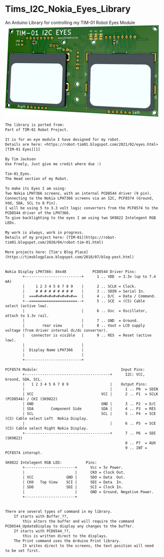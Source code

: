 # Tims_I2C_Nokia_Eyes_Library
An Arduino Library for controlling my TIM-01 Robot Eyes Module
<img src="https://github.com/Palingenesis/Tims_I2C_Nokia_Eyes_Library/blob/main/Images/TIM-01_Eyes_Front_Github.png" alt="Front">

[1]: https://robot-tim01.blogspot.com/2021/02/eyes.html

	The library is ported from:
	Part of TIM-01 Robot Project.

	It is for an eye module I have designed for my robot.
	Details are here: <https://robot-tim01.blogspot.com/2021/02/eyes.html>
    [TIM-01 Eyes][1]
	
	By Tim Jackson
	Use Freely, Just give me credit where due :)

	Tim-01_Eyes.
	The Head section of my Robot.

	To make its Eyes I am using:
	Two Nokia LPH7366 screens, with an internal PCD8544 driver (9 pin).
	Connecting to the Nokia LPH7366 screens via an I2C, PCF8574 (Ground, Vdd, SDA, SCL to 8 Pin).
	I will be using 5 to 3.3 volt logic converters from the PCF8574 to the PCD8544 driver of the LPH7366.
	To give backlighting to the eyes I am using two SK9822 Intelegent RGB LEDs.

	My work is always, work in progress.
	Details of my project here: [TIM-01](https://robot-tim01.blogspot.com/2020/04/robot-tim-01.html)
	
	More projects here: [Tim's Blog Place](https://timsblogplace.blogspot.com/2018/07/blog-post.html)
	

	Nokia Display LPH7366: 84x48            PCD8544 Driver Pins:
            +--------------------------+      1 .. VDD  = 3.3v (up to 7.4 mA)
            |     1 2 3 4 5 6 7 8 9    |      2 .. SCLK = Clock.
            |     # # # # # # # # #    |      3 .. SDIN = Serial In.
            |  ===#=#=#=#=#=#=#=#=#==  |      4 .. D/C  = Data / Command.
            +--======================--+      5 .. SCE  = (CS) Cable select (active low).
            |                          |      6 .. Osc  = Oscillator, attach to 3.3v rail.
            |                          |      7 .. GND  = Ground.
            |        rear view         |      8 .. Vout = LCD supply voltage (from driver internal dc/dc converter).
            |   connector is visible   |      9 .. RES  = Reset (active low).
            |                          |    
            |  Display Name LPH7366    |    
            |                          |
            +--------------------------+

	PCF8574 Module:                                      Input Pins:
            +---------------------------------------+      I2C: VCC, Ground, SDA, SCL.	
            |   1 2 3 4 5 6 7 8 9                   |    Output Pins:	
            |                                       |      1 .. P0  = SDIN	
            | VCC                               VCC |      2 .. P1  = SCLK   (PCD8544) / CKI (SK9822)  
            | GND                               GND |      3 .. P2  = D/C  
            | SDA        Component Side         SDA |      4 .. P3  = RES  
            | SCL                               SCL |      5 .. P4  = SCE    (CS) Cable select Left  Nokia Display.  
            |                                       |      6 .. P5  = SCE    (CS) Cable select Right Nokia Display.  
            +---------------------------------------+      7 .. P6  = SDI    (SK9822)  
                                                           8 .. P7  = AUX  
                                                           9 .. INT = PCF8574 interupt.  
                                                        
	SK9822 Intelegent RGB LED:           Pins:
            +-----------------------+      Vcc = 5v Power.
            |                       |      CKO = Clock Out.	
            | VCC               GND |      SDO = Data  Out.	
            | CKO   Top View    SCI |      SDI = Data  In.	
            | SDO               SDI |      SCI = Clock In.	
            |                       |      GND = Ground, Negative Power.	
            +-----------------------+


	There are several types of command in my library.
		If starts with Buffer_??,
			this alters the buffer and will require the command PCD8544_UpdateDisplay to display any changes to the buffer.
		If starts with PCD8544_??,
			this is written direct to the displays.
		The Print command uses the Arduino Print library.
			It writes direct to the screens, the text position will need to be set first.
